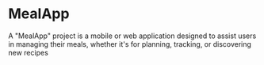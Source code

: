 # MealApp
A "MealApp" project is a mobile or web application designed to assist users in managing their meals, whether it's for planning, tracking, or discovering new recipes

